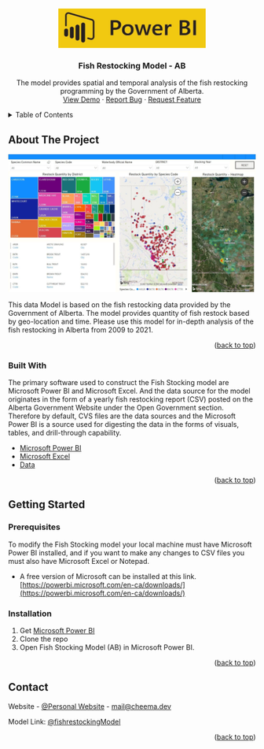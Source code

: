 <div id="top"></div>

<!--[![Forks][forks-shield]][forks-url]-->
<!--[![Issues][issues-shield]][issues-url]-->


<!-- PROJECT Header -->
<br />
<div align="center">
    <img src="images/powerbilogo.PNG" alt="Logo" width="300" height="80">

  <h3 align="center">Fish Restocking Model - AB</h3>

  <p align="center">
    The model provides spatial and temporal analysis of the fish restocking programming by the Government of Alberta.
    <br />
    <a href="">View Demo</a>
    ·
    <a href="https://github.com/s-cheema/fish.restocking.ab/issues">Report Bug</a>
    ·
    <a href="https://github.com/s-cheema/fish.restocking.ab/issues">Request Feature</a>
  </p>
</div>


<!-- TABLE OF CONTENTS -->
<details>
  <summary>Table of Contents</summary>
  <ol>
    <li>
      <a href="#about-the-project">About The Project</a>
      <ul>
        <li><a href="#built-with">Built With</a></li>
      </ul>
    </li>
    <li>
      <a href="#getting-started">Getting Started</a>
      <ul>
        <li><a href="#prerequisites">Prerequisites</a></li>
        <li><a href="#installation">Installation</a></li>
      </ul>
    </li>
    <li><a href="#contact">Contact</a></li>
  </ol>
</details>



<!-- ABOUT THE PROJECT -->
## About The Project

[![Fish Restocking Model][product-screenshot]](https://example.com)

This data Model is based on the fish restocking data provided by the Government of Alberta. The model provides quantity of fish restock based by geo-location and time. Please use this model for in-depth analysis of the fish restocking in Alberta from 2009 to 2021.

<p align="right">(<a href="#top">back to top</a>)</p>



### Built With

The primary software used to construct the Fish Stocking model are Microsoft Power BI and Microsoft Excel. And the data source for the model originates in the form of a yearly fish restocking report (CSV) posted on the Alberta Government Website under the Open Government section. Therefore by default, CVS files are the data sources and the Microsoft Power BI is a source used for digesting the data in the forms of visuals, tables, and drill-through capability.    

* [Microsoft Power BI](https://powerbi.microsoft.com/en-ca/what-is-power-bi/)
* [Microsoft Excel](https://www.microsoft.com/en-us/microsoft-365/excel)
* [Data](https://open.alberta.ca/publications/fish-stocking-list)

<p align="right">(<a href="#top">back to top</a>)</p>



<!-- GETTING STARTED -->
## Getting Started

### Prerequisites

To modify the Fish Stocking model your local machine must have Microsoft Power BI installed, and if you want to make any changes to CSV files you must also have Microsoft Excel or Notepad.

* A free version of Microsoft can be installed at this link. [https://powerbi.microsoft.com/en-ca/downloads/](https://powerbi.microsoft.com/en-ca/downloads/)

### Installation


1. Get [Microsoft Power BI](https://powerbi.microsoft.com/en-ca/downloads/)
2. Clone the repo 
3. Open Fish Stocking Model (AB) in Microsoft Power BI.

<p align="right">(<a href="#top">back to top</a>)</p>


<!-- CONTACT -->
## Contact

Website - [@Personal Website](https://cheema.dev/contact.html) - mail@cheema.dev

Model Link: [@fishrestockingModel](https://app.powerbi.com/view?r=eyJrIjoiN2Y2N2VmZjEtODE0YS00MTA2LWFmYTktMWYxMzlmMzQ4NmNiIiwidCI6IjVlMmZjYTQ0LWY5MmMtNGVkMC04NmI1LTY3MDgwMTkxNjZlMCJ9&pageName=ReportSection8106118b4d711c53265b)

<p align="right">(<a href="#top">back to top</a>)</p>


<!-- MARKDOWN LINKS & IMAGES -->
<!-- https://www.markdownguide.org/basic-syntax/#reference-style-links -->
[forks-url]: https://github.com/s-cheema/fish.restocking.ab/network/members
[issues-shield]: https://img.shields.io/github/issues/othneildrew/Best-README-Template.svg?style=for-the-badge
[issues-url]: https://github.com/s-cheema/fish.restocking.ab/issues
[product-screenshot]: images/fishmodelPowerBI.jpg
